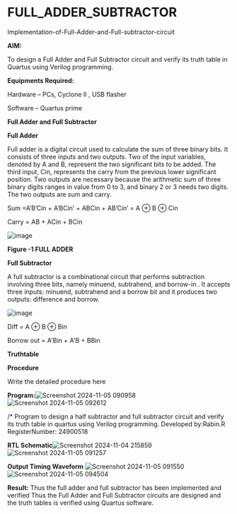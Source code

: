 # FULL_ADDER_SUBTRACTOR

Implementation-of-Full-Adder-and-Full-subtractor-circuit

**AIM:**

To design a Full Adder and Full Subtractor circuit and verify its truth table in Quartus using Verilog programming.

**Equipments Required:**

Hardware – PCs, Cyclone II , USB flasher

Software – Quartus prime

**Full Adder and Full Subtractor**

**Full Adder**

Full adder is a digital circuit used to calculate the sum of three binary bits. It consists of three inputs and two outputs. Two of the input variables, denoted by A and B, represent the two significant bits to be added. The third input, Cin, represents the carry from the previous lower significant position. Two outputs are necessary because the arithmetic sum of three binary digits ranges in value from 0 to 3, and binary 2 or 3 needs two digits. The two outputs are sum and carry.

Sum =A’B’Cin + A’BCin’ + ABCin + AB’Cin’ = A ⊕ B ⊕ Cin 

Carry = AB + ACin + BCin

![image](https://github.com/naavaneetha/FULL_ADDER_SUBTRACTOR/assets/154305477/0f30ba51-5ffb-4198-845f-18e054f675e7)

**Figure -1 FULL ADDER**

**Full Subtractor**

A full subtractor is a combinational circuit that performs subtraction involving three bits, namely minuend, subtrahend, and borrow-in . It accepts three inputs: minuend, subtrahend and a borrow bit and it produces two outputs: difference and borrow.

![image](https://github.com/naavaneetha/FULL_ADDER_SUBTRACTOR/assets/154305477/02b24f51-ab51-4304-9ad6-7b81ffc1ead5)

Diff = A ⊕ B ⊕ Bin 

Borrow out = A'Bin + A'B + BBin

**Truthtable**

**Procedure**

Write the detailed procedure here

**Program:**![Screenshot 2024-11-05 090958](https://github.com/user-attachments/assets/241ca5ba-7868-4445-99d6-a120808c9b11)![Screenshot 2024-11-05 092612](https://github.com/user-attachments/assets/2f6987ad-cc67-4512-91de-d4fca7b43301)



/* Program to design a half subtractor and full subtractor circuit and verify its truth table in quartus using Verilog programming. Developed by:Rabin.R RegisterNumber:
24900518

**RTL Schematic**![Screenshot 2024-11-04 215859](https://github.com/user-attachments/assets/745a435f-239d-4e61-bb9a-83c10dad8358)![Screenshot 2024-11-05 091257](https://github.com/user-attachments/assets/f02ccfdd-0a6e-4845-b72e-ed55e7fbe131)



**Output Timing Waveform**
![Screenshot 2024-11-05 091550](https://github.com/user-attachments/assets/779d128a-d991-42d3-930e-6c04bcb96305)![Screenshot 2024-11-05 094504](https://github.com/user-attachments/assets/554f40d1-c3ef-40ff-a040-2451d26a1329)


**Result:**
 Thus the full adder and full subtractor has been implemented and verified
Thus the Full Adder and Full Subtractor circuits are designed and the truth tables is verified using Quartus software.



